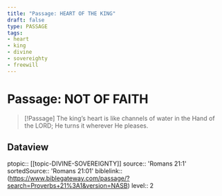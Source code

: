 ```yaml
---
title: "Passage: HEART OF THE KING"
draft: false
type: PASSAGE
tags:
- heart
- king
- divine
- sovereighty
- freewill
---
```


# Passage: NOT OF FAITH
> [!Passage]
> The king’s heart is like channels of water in the Hand of the LORD; He turns it wherever He pleases.

## Dataview
ptopic:: [[topic-DIVINE-SOVEREIGNTY]]
source:: 'Romans 21:1'
sortedSource:: 'Romans 21:01'
biblelink:: (https://www.biblegateway.com/passage/?search=Proverbs+21%3A1&version=NASB)
level:: 2
